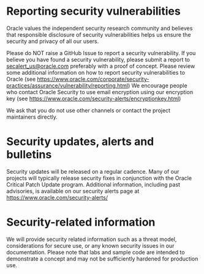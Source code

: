 # Reporting security vulnerabilities

Oracle values the independent security research community and believes that
responsible disclosure of security vulnerabilities helps us ensure the security
and privacy of all our users.

Please do NOT raise a GitHub Issue to report a security vulnerability. If you
believe you have found a security vulnerability, please submit a report to
secalert_us@oracle.com preferably with a proof of concept. Please review
some additional information on how to report security vulnerabilities to Oracle
(see https://www.oracle.com/corporate/security-practices/assurance/vulnerability/reporting.html)
We encourage people who contact Oracle Security to use email encryption using
our encryption key (see https://www.oracle.com/security-alerts/encryptionkey.html)

We ask that you do not use other channels or contact the project maintainers
directly.

# Security updates, alerts and bulletins

Security updates will be released on a regular cadence. Many of our projects
will typically release security fixes in conjunction with the Oracle Critical Patch
Update program. Additional information, including past advisories, is available on our
security alerts page at https://www.oracle.com/security-alerts/

# Security-related information

We will provide security related information such as a threat model, considerations
for secure use, or any known security issues in our documentation. Please note
that labs and sample code are intended to demonstrate a concept and may not be
sufficiently hardened for production use.